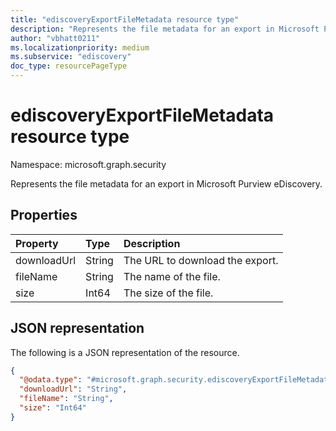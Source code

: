 ```yaml
---
title: "ediscoveryExportFileMetadata resource type"
description: "Represents the file metadata for an export in Microsoft Purview eDiscovery."
author: "vbhatt0211"
ms.localizationpriority: medium
ms.subservice: "ediscovery"
doc_type: resourcePageType
---
```


# ediscoveryExportFileMetadata resource type

Namespace: microsoft.graph.security

Represents the file metadata for an export in Microsoft Purview eDiscovery.

## Properties

|Property|Type|Description|
|:---|:---|:---|
|downloadUrl| String |The URL to download the export. |
|fileName | String | The name of the file. |
|size| Int64 | The size of the file. |

## JSON representation

The following is a JSON representation of the resource.

<!-- {
  "blockType": "resource",
  "@odata.type": "microsoft.graph.security.ediscoveryExportFileMetadata",
  "openType": false
}
-->

``` json
{
  "@odata.type": "#microsoft.graph.security.ediscoveryExportFileMetadata",
  "downloadUrl": "String",
  "fileName": "String",
  "size": "Int64"
}
```
